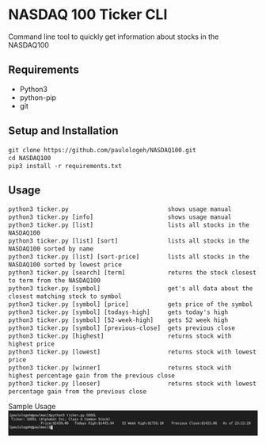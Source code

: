 # NASDAQ 100 Ticker CLI
Command line tool to quickly get information about stocks in the NASDAQ100
## Requirements
- Python3
- python-pip
- git

## Setup and Installation
```
git clone https://github.com/paulologeh/NASDAQ100.git
cd NASDAQ100
pip3 install -r requirements.txt 
```

## Usage
```
python3 ticker.py                            shows usage manual
python3 ticker.py [info]                     shows usage manual
python3 ticker.py [list]                     lists all stocks in the NASDAQ100
python3 ticker.py [list] [sort]              lists all stocks in the NASDAQ100 sorted by name
python3 ticker.py [list] [sort-price]        lists all stocks in the NASDAQ100 sorted by lowest price
python3 ticker.py [search] [term]            returns the stock closest to term from the NASDAQ100 
python3 ticker.py [symbol]                   get's all data about the closest matching stock to symbol
python3 ticker.py [symbol] [price]           gets price of the symbol
python3 ticker.py [symbol] [todays-high]     gets today's high
python3 ticker.py [symbol] [52-week-high]    gets 52 week high
python3 ticker.py [symbol] [previous-close]  gets previous close
python3 ticker.py [highest]                  returns stock with highest price
python3 ticker.py [lowest]                   returns stock with lowest price
python3 ticker.py [winner]                   returns stock with highest percentage gain from the previous close
python3 ticker.py [looser]                   returns stock with lowest percentage gain from the previous close
```
Sample Usage
![example usage](./sample.png)